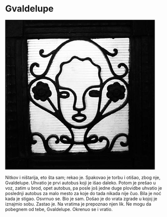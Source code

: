 # Gvaldelupe

![](gvaldelupe.jpg)

Nitkov i ništarija, eto šta sam; rekao je. Spakovao je torbu i otišao, zbog nje, Gvaldelupe. Uhvatio je prvi autobus koji je išao daleko. Potom je prešao u voz, zatim u brod, opet autobus, pa posle još jedne duge plovidbe uhvatio je poslednji autobus za malo mesto za koje do tada nikada nije čuo. Bila je noć kada je stigao. Osvrnuo se. Bio je sam. Došao je do vrata zgrade u kojoj je iznajmio sobu. Zastao je. Na vratima je prepoznao njen lik. Ne mogu da pobegnem od tebe, Gvaldelupe. Okrenuo se i vratio.